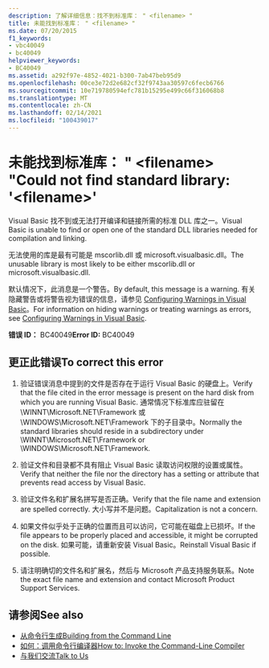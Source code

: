 ```yaml
---
description: 了解详细信息：找不到标准库： " <filename> "
title: 未能找到标准库： " <filename> "
ms.date: 07/20/2015
f1_keywords:
- vbc40049
- bc40049
helpviewer_keywords:
- BC40049
ms.assetid: a292f97e-4852-4021-b300-7ab47beb95d9
ms.openlocfilehash: 00ce3e72d2e682cf32f9743aa30597c6fecb6766
ms.sourcegitcommit: 10e719780594efc781b15295e499c66f316068b8
ms.translationtype: MT
ms.contentlocale: zh-CN
ms.lasthandoff: 02/14/2021
ms.locfileid: "100439017"
---
```

# <a name="could-not-find-standard-library-filename"></a><span data-ttu-id="5c3f9-103">未能找到标准库： " \<filename> "</span><span class="sxs-lookup"><span data-stu-id="5c3f9-103">Could not find standard library: '\<filename>'</span></span>

<span data-ttu-id="5c3f9-104">Visual Basic 找不到或无法打开编译和链接所需的标准 DLL 库之一。</span><span class="sxs-lookup"><span data-stu-id="5c3f9-104">Visual Basic is unable to find or open one of the standard DLL libraries needed for compilation and linking.</span></span>  
  
 <span data-ttu-id="5c3f9-105">无法使用的库是最有可能是 mscorlib.dll 或 microsoft.visualbasic.dll。</span><span class="sxs-lookup"><span data-stu-id="5c3f9-105">The unusable library is most likely to be either mscorlib.dll or microsoft.visualbasic.dll.</span></span>  
  
 <span data-ttu-id="5c3f9-106">默认情况下，此消息是一个警告。</span><span class="sxs-lookup"><span data-stu-id="5c3f9-106">By default, this message is a warning.</span></span> <span data-ttu-id="5c3f9-107">有关隐藏警告或将警告视为错误的信息，请参见 [Configuring Warnings in Visual Basic](/visualstudio/ide/configuring-warnings-in-visual-basic)。</span><span class="sxs-lookup"><span data-stu-id="5c3f9-107">For information on hiding warnings or treating warnings as errors, see [Configuring Warnings in Visual Basic](/visualstudio/ide/configuring-warnings-in-visual-basic).</span></span>  
  
 <span data-ttu-id="5c3f9-108">**错误 ID：** BC40049</span><span class="sxs-lookup"><span data-stu-id="5c3f9-108">**Error ID:** BC40049</span></span>  
  
## <a name="to-correct-this-error"></a><span data-ttu-id="5c3f9-109">更正此错误</span><span class="sxs-lookup"><span data-stu-id="5c3f9-109">To correct this error</span></span>  
  
1. <span data-ttu-id="5c3f9-110">验证错误消息中提到的文件是否存在于运行 Visual Basic 的硬盘上。</span><span class="sxs-lookup"><span data-stu-id="5c3f9-110">Verify that the file cited in the error message is present on the hard disk from which you are running Visual Basic.</span></span> <span data-ttu-id="5c3f9-111">通常情况下标准库应驻留在 \WINNT\Microsoft.NET\Framework 或 \WINDOWS\Microsoft.NET\Framework 下的子目录中。</span><span class="sxs-lookup"><span data-stu-id="5c3f9-111">Normally the standard libraries should reside in a subdirectory under \WINNT\Microsoft.NET\Framework or \WINDOWS\Microsoft.NET\Framework.</span></span>  
  
2. <span data-ttu-id="5c3f9-112">验证文件和目录都不具有阻止 Visual Basic 读取访问权限的设置或属性。</span><span class="sxs-lookup"><span data-stu-id="5c3f9-112">Verify that neither the file nor the directory has a setting or attribute that prevents read access by Visual Basic.</span></span>  
  
3. <span data-ttu-id="5c3f9-113">验证文件名和扩展名拼写是否正确。</span><span class="sxs-lookup"><span data-stu-id="5c3f9-113">Verify that the file name and extension are spelled correctly.</span></span> <span data-ttu-id="5c3f9-114">大小写并不是问题。</span><span class="sxs-lookup"><span data-stu-id="5c3f9-114">Capitalization is not a concern.</span></span>  
  
4. <span data-ttu-id="5c3f9-115">如果文件似乎处于正确的位置而且可以访问，它可能在磁盘上已损坏。</span><span class="sxs-lookup"><span data-stu-id="5c3f9-115">If the file appears to be properly placed and accessible, it might be corrupted on the disk.</span></span> <span data-ttu-id="5c3f9-116">如果可能，请重新安装 Visual Basic。</span><span class="sxs-lookup"><span data-stu-id="5c3f9-116">Reinstall Visual Basic if possible.</span></span>  
  
5. <span data-ttu-id="5c3f9-117">请注明确切的文件名和扩展名，然后与 Microsoft 产品支持服务联系。</span><span class="sxs-lookup"><span data-stu-id="5c3f9-117">Note the exact file name and extension and contact Microsoft Product Support Services.</span></span>  
  
## <a name="see-also"></a><span data-ttu-id="5c3f9-118">请参阅</span><span class="sxs-lookup"><span data-stu-id="5c3f9-118">See also</span></span>

- [<span data-ttu-id="5c3f9-119">从命令行生成</span><span class="sxs-lookup"><span data-stu-id="5c3f9-119">Building from the Command Line</span></span>](../reference/command-line-compiler/building-from-the-command-line.md)
- [<span data-ttu-id="5c3f9-120">如何：调用命令行编译器</span><span class="sxs-lookup"><span data-stu-id="5c3f9-120">How to: Invoke the Command-Line Compiler</span></span>](../reference/command-line-compiler/how-to-invoke-the-command-line-compiler.md)
- [<span data-ttu-id="5c3f9-121">与我们交流</span><span class="sxs-lookup"><span data-stu-id="5c3f9-121">Talk to Us</span></span>](/visualstudio/ide/feedback-options)
